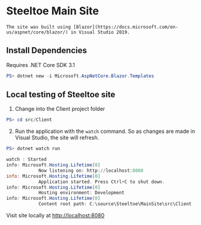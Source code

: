 # Steeltoe Main Site

	The site was built using [Blazor](https://docs.microsoft.com/en-us/aspnet/core/blazor/) in Visual Studio 2019. 

## Install Dependencies
Requires .NET Core SDK 3.1

```powershell
PS> dotnet new -i Microsoft.AspNetCore.Blazor.Templates
```

## Local testing of Steeltoe site

1. Change into the Client project folder
```powershell
PS> cd src/Client
```

2. Run the application with the `watch` command. So as changes are made in Visual Studio, the site will refresh.
```powershell
PS> dotnet watch run

watch : Started
info: Microsoft.Hosting.Lifetime[0]
			Now listening on: http://localhost:8080
info: Microsoft.Hosting.Lifetime[0]
			Application started. Press Ctrl+C to shut down.
info: Microsoft.Hosting.Lifetime[0]
			Hosting environment: Development
info: Microsoft.Hosting.Lifetime[0]
			Content root path: C:\source\Steeltoe\MainSite\src\Client
```

Visit site locally at [http://localhost:8080](http://localhost:8080)

